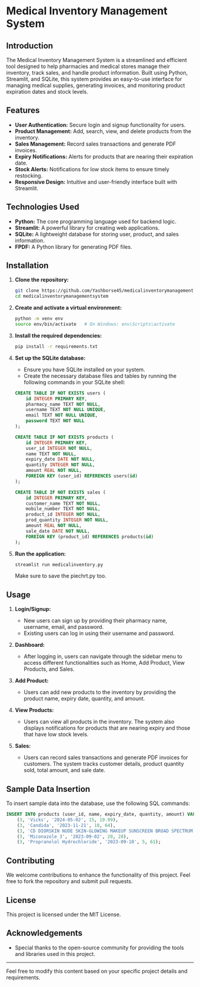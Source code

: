 # Medical Inventory Management System

## Introduction

The Medical Inventory Management System is a streamlined and efficient tool designed to help pharmacies and medical stores manage their inventory, track sales, and handle product information. Built using Python, Streamlit, and SQLite, this system provides an easy-to-use interface for managing medical supplies, generating invoices, and monitoring product expiration dates and stock levels.

## Features

- **User Authentication:** Secure login and signup functionality for users.
- **Product Management:** Add, search, view, and delete products from the inventory.
- **Sales Management:** Record sales transactions and generate PDF invoices.
- **Expiry Notifications:** Alerts for products that are nearing their expiration date.
- **Stock Alerts:** Notifications for low stock items to ensure timely restocking.
- **Responsive Design:** Intuitive and user-friendly interface built with Streamlit.

## Technologies Used

- **Python:** The core programming language used for backend logic.
- **Streamlit:** A powerful library for creating web applications.
- **SQLite:** A lightweight database for storing user, product, and sales information.
- **FPDF:** A Python library for generating PDF files.

## Installation

1. **Clone the repository:**
    ```bash
    git clone https://github.com/Yashborse45/medicalinventorymanagementsystem.git
    cd medicalinventorymanagementsystem
    ```

2. **Create and activate a virtual environment:**
    ```bash
    python -m venv env
    source env/bin/activate   # On Windows: env\Scripts\activate
    ```

3. **Install the required dependencies:**
    ```bash
    pip install -r requirements.txt
    ```

4. **Set up the SQLite database:**
    - Ensure you have SQLite installed on your system.
    - Create the necessary database files and tables by running the following commands in your SQLite shell:

    ```sql
    CREATE TABLE IF NOT EXISTS users (
        id INTEGER PRIMARY KEY,
        pharmacy_name TEXT NOT NULL,
        username TEXT NOT NULL UNIQUE,
        email TEXT NOT NULL UNIQUE,
        password TEXT NOT NULL
    );

    CREATE TABLE IF NOT EXISTS products (
        id INTEGER PRIMARY KEY,
        user_id INTEGER NOT NULL,
        name TEXT NOT NULL,
        expiry_date DATE NOT NULL,
        quantity INTEGER NOT NULL,
        amount REAL NOT NULL,
        FOREIGN KEY (user_id) REFERENCES users(id)
    );

    CREATE TABLE IF NOT EXISTS sales (
        id INTEGER PRIMARY KEY,
        customer_name TEXT NOT NULL,
        mobile_number TEXT NOT NULL,
        product_id INTEGER NOT NULL,
        prod_quantity INTEGER NOT NULL,
        amount REAL NOT NULL,
        sale_date DATE NOT NULL,
        FOREIGN KEY (product_id) REFERENCES products(id)
    );
    ```

5. **Run the application:**
    ```bash
    streamlit run medicalinventory.py
    ```
    Make sure to save the piechrt.py too.

## Usage

1. **Login/Signup:**
    - New users can sign up by providing their pharmacy name, username, email, and password.
    - Existing users can log in using their username and password.

2. **Dashboard:**
    - After logging in, users can navigate through the sidebar menu to access different functionalities such as Home, Add Product, View Products, and Sales.

3. **Add Product:**
    - Users can add new products to the inventory by providing the product name, expiry date, quantity, and amount.

4. **View Products:**
    - Users can view all products in the inventory. The system also displays notifications for products that are nearing expiry and those that have low stock levels.

5. **Sales:**
    - Users can record sales transactions and generate PDF invoices for customers. The system tracks customer details, product quantity sold, total amount, and sale date.

## Sample Data Insertion

To insert sample data into the database, use the following SQL commands:

```sql
INSERT INTO products (user_id, name, expiry_date, quantity, amount) VALUES
    (3, 'Vicks', '2024-05-02', 15, 19.99),
    (3, 'Candida', '2023-11-21', 10, 64),
    (3, 'CD DIORSKIN NUDE SKIN-GLOWING MAKEUP SUNSCREEN BROAD SPECTRUM SPF 15 041 Ochre', '2023-04-14', 8, 92),
    (3, 'Miconazole 3', '2023-09-02', 20, 28),
    (3, 'Propranolol Hydrochloride', '2023-09-10', 5, 61);
```

## Contributing

We welcome contributions to enhance the functionality of this project. Feel free to fork the repository and submit pull requests.

## License

This project is licensed under the MIT License.

## Acknowledgements

- Special thanks to the open-source community for providing the tools and libraries used in this project.

---

Feel free to modify this content based on your specific project details and requirements.
